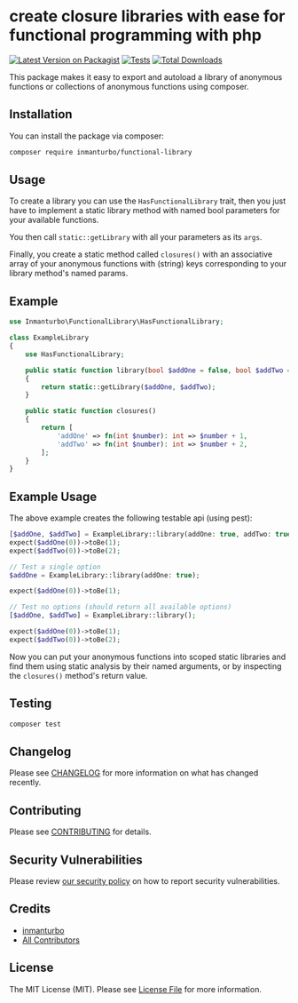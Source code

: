 # create closure libraries with ease for functional programming with php

[![Latest Version on Packagist](https://img.shields.io/packagist/v/inmanturbo/functional-library.svg?style=flat-square)](https://packagist.org/packages/inmanturbo/functional-library)
[![Tests](https://img.shields.io/github/actions/workflow/status/inmanturbo/functional-library/run-tests.yml?branch=main&label=tests&style=flat-square)](https://github.com/inmanturbo/functional-library/actions/workflows/run-tests.yml)
[![Total Downloads](https://img.shields.io/packagist/dt/inmanturbo/functional-library.svg?style=flat-square)](https://packagist.org/packages/inmanturbo/functional-library)

This package makes it easy to export and autoload a library of anonymous functions or collections of anonymous functions using composer.

## Installation

You can install the package via composer:

```bash
composer require inmanturbo/functional-library
```

## Usage

To create a library you can use the `HasFunctionalLibrary` trait, then you just have to implement
a static library method with named bool parameters for your available functions.

You then call `static::getLibrary` with all your parameters as its `args`.

Finally, you create a static method called `closures()` with an associative array of your anonymous
functions with  (string) keys corresponding to your library method's named params.

## Example

```php
use Inmanturbo\FunctionalLibrary\HasFunctionalLibrary;

class ExampleLibrary
{
    use HasFunctionalLibrary;

    public static function library(bool $addOne = false, bool $addTwo = false)
    {
        return static::getLibrary($addOne, $addTwo);
    }

    public static function closures()
    {
        return [
            'addOne' => fn(int $number): int => $number + 1,
            'addTwo' => fn(int $number): int => $number + 2,
        ];
    }
}
```

## Example Usage

The above example creates the following testable api (using pest):

```php
[$addOne, $addTwo] = ExampleLibrary::library(addOne: true, addTwo: true);
expect($addOne(0))->toBe(1);
expect($addTwo(0))->toBe(2);

// Test a single option
$addOne = ExampleLibrary::library(addOne: true);

expect($addOne(0))->toBe(1);

// Test no options (should return all available options)
[$addOne, $addTwo] = ExampleLibrary::library();

expect($addOne(0))->toBe(1);
expect($addTwo(0))->toBe(2);
```

Now you can put your anonymous functions into scoped static libraries and find them using static analysis by their named arguments, or by inspecting the `closures()` method's return value.

## Testing

```bash
composer test
```

## Changelog

Please see [CHANGELOG](CHANGELOG.md) for more information on what has changed recently.

## Contributing

Please see [CONTRIBUTING](https://github.com/spatie/.github/blob/main/CONTRIBUTING.md) for details.

## Security Vulnerabilities

Please review [our security policy](../../security/policy) on how to report security vulnerabilities.

## Credits

- [inmanturbo](https://github.com/inmanturbo)
- [All Contributors](../../contributors)

## License

The MIT License (MIT). Please see [License File](LICENSE.md) for more information.
